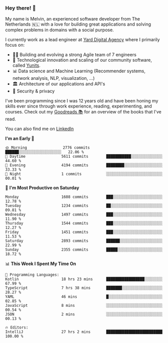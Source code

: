 ### Hey there! 👋

My name is Melvin, an experienced software developer from The Netherlands 🇳🇱 with a love for building great applications and solving complex problems in domains with a social purpose. 

I currently work as a lead engineer at [Yard Digital Agency](https://github.com/yardinternet) where I primarily focus on:

* 👏🏼 Building and evolving a strong Agile team of 7 engineers
* 🚀 Technological innovation and scaling of our community software, called [Yunits](https://www.yunits.com/).
* 📊 Data science and Machine Learning (Recommender systems, network analysis, NLP, visualization, ...)
* 🏛 Architecture of our applications and API's
* 🔐 Security & privacy

I've been programming since I was 12 years old and have been honing my skills ever since through work experience, reading, experimenting, and courses.
Check out my [Goodreads 📚](https://goodreads.com/melvinkoopmans) for an overview of the books that I've read. 

You can also find me on [LinkedIn](https://www.linkedin.com/in/melvinkoopmans)

<!--START_SECTION:waka-->
**I'm an Early 🐤** 

```text
🌞 Morning                2776 commits        ██████░░░░░░░░░░░░░░░░░░░   22.06 % 
🌆 Daytime                5611 commits        ███████████░░░░░░░░░░░░░░   44.60 % 
🌃 Evening                4194 commits        ████████░░░░░░░░░░░░░░░░░   33.33 % 
🌙 Night                  1 commits           ░░░░░░░░░░░░░░░░░░░░░░░░░   00.01 % 
```
📅 **I'm Most Productive on Saturday** 

```text
Monday                   1608 commits        ███░░░░░░░░░░░░░░░░░░░░░░   12.78 % 
Tuesday                  1234 commits        ██░░░░░░░░░░░░░░░░░░░░░░░   09.81 % 
Wednesday                1497 commits        ███░░░░░░░░░░░░░░░░░░░░░░   11.90 % 
Thursday                 1544 commits        ███░░░░░░░░░░░░░░░░░░░░░░   12.27 % 
Friday                   1451 commits        ███░░░░░░░░░░░░░░░░░░░░░░   11.53 % 
Saturday                 2893 commits        ██████░░░░░░░░░░░░░░░░░░░   22.99 % 
Sunday                   2355 commits        █████░░░░░░░░░░░░░░░░░░░░   18.72 % 
```


📊 **This Week I Spent My Time On** 

```text
💬 Programming Languages: 
Kotlin                   18 hrs 23 mins      █████████████████░░░░░░░░   67.99 % 
TypeScript               7 hrs 38 mins       ███████░░░░░░░░░░░░░░░░░░   28.27 % 
YAML                     46 mins             █░░░░░░░░░░░░░░░░░░░░░░░░   02.85 % 
JavaScript               8 mins              ░░░░░░░░░░░░░░░░░░░░░░░░░   00.54 % 
JSON                     2 mins              ░░░░░░░░░░░░░░░░░░░░░░░░░   00.13 % 

🔥 Editors: 
IntelliJ                 27 hrs 2 mins       █████████████████████████   100.00 % 
```


<!--END_SECTION:waka-->
